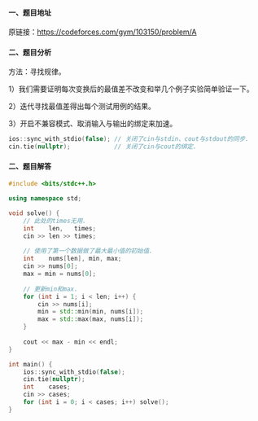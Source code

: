 #### 一、题目地址

原链接：https://codeforces.com/gym/103150/problem/A

#### 二、题目分析

方法：寻找规律。

1）我们需要证明每次变换后的最值差不改变和举几个例子实验简单验证一下。

2）迭代寻找最值差得出每个测试用例的结果。

3）开启不兼容模式、取消输入与输出的绑定来加速。

```cpp
ios::sync_with_stdio(false); // 关闭了cin与stdin、cout与stdout的同步.
cin.tie(nullptr);            // 关闭了cin与cout的绑定.
```

#### 二、题目解答

```cpp
#include <bits/stdc++.h>

using namespace std;

void solve() {
    // 此处的times无用.
    int    len,   times;
    cin >> len >> times;
    
    // 使用了第一个数据做了最大最小值的初始值.
    int    nums[len], min, max;
    cin >> nums[0];
    max = min = nums[0];
    
    // 更新min和max.
    for (int i = 1; i < len; i++) {
        cin >> nums[i];
        min = std::min(min, nums[i]);
        max = std::max(max, nums[i]);
    }
    
    cout << max - min << endl;
}

int main() {
    ios::sync_with_stdio(false);
    cin.tie(nullptr);
    int    cases;
    cin >> cases;
    for (int i = 0; i < cases; i++) solve();
}
```
